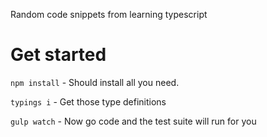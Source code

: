Random code snippets from learning typescript

Get started
===========

```npm install``` - Should install all you need.

```typings i``` - Get those type definitions

```gulp watch``` - Now go code and the test suite will run for you